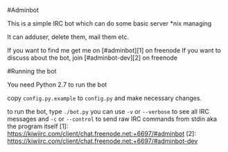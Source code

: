 #Adminbot

This is a simple IRC bot which  can do some basic server *nix managing

It can adduser, delete them, mail them etc.

If you want to find me get me on [#adminbot][1] on freenode
If you want to discuss about the bot, join [#adminbot-dev][2] on freenode

#Running the bot


You need Python 2.7 to run the bot

copy `config.py.example` to `config.py` and make necessary changes.

to run the bot, type `./bot.py` you can use `-v` or `--verbose` to see all IRC messages and `-c` or `--control` to send raw IRC commands from stdin aka the program itself 
[1]: https://kiwiirc.com/client/chat.freenode.net:+6697/#adminbot
[2]: https://kiwiirc.com/client/chat.freenode.net:+6697/#adminbot-dev